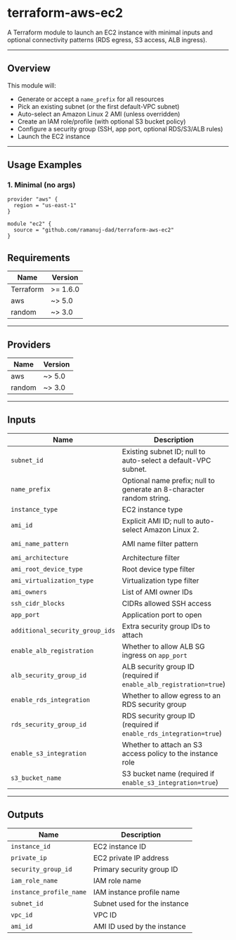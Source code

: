 # terraform-aws-ec2

A Terraform module to launch an EC2 instance with minimal inputs and optional connectivity patterns (RDS egress, S3 access, ALB ingress).

---

## Overview

This module will:

- Generate or accept a `name_prefix` for all resources
- Pick an existing subnet (or the first default-VPC subnet)
- Auto-select an Amazon Linux 2 AMI (unless overridden)
- Create an IAM role/profile (with optional S3 bucket policy)
- Configure a security group (SSH, app port, optional RDS/S3/ALB rules)
- Launch the EC2 instance

---

## Usage Examples

### 1. Minimal (no args)

```hcl
provider "aws" {
  region = "us-east-1"
}

module "ec2" {
  source = "github.com/ramanuj-dad/terraform-aws-ec2"
}
```

## Requirements

| Name      | Version  |
|-----------|----------|
| Terraform | >= 1.6.0 |
| aws       | ~> 5.0   |
| random    | ~> 3.0   |

---

## Providers

| Name   | Version |
|--------|---------|
| aws    | ~> 5.0  |
| random | ~> 3.0  |

---

## Inputs

| Name                       | Description                                                              | Type           | Default                                          |
|----------------------------|--------------------------------------------------------------------------|----------------|--------------------------------------------------|
| `subnet_id`                | Existing subnet ID; null to auto-select a default-VPC subnet.            | `string`       | `null`                                           |
| `name_prefix`              | Optional name prefix; null to generate an 8-character random string.     | `string`       | `null`                                           |
| `instance_type`            | EC2 instance type                                                        | `string`       | `"t3.micro"`                                     |
| `ami_id`                   | Explicit AMI ID; null to auto-select Amazon Linux 2.                     | `string`       | `null`                                           |
| `ami_name_pattern`         | AMI name filter pattern                                                  | `string`       | `"amzn2-ami-hvm-*-x86_64-gp2"`                  |
| `ami_architecture`         | Architecture filter                                                      | `string`       | `"x86_64"`                                      |
| `ami_root_device_type`     | Root device type filter                                                  | `string`       | `"ebs"`                                         |
| `ami_virtualization_type`  | Virtualization type filter                                               | `string`       | `"hvm"`                                         |
| `ami_owners`               | List of AMI owner IDs                                                    | `list(string)` | `["137112412989"]`                              |
| `ssh_cidr_blocks`          | CIDRs allowed SSH access                                                  | `list(string)` | `["0.0.0.0/0"]`                                 |
| `app_port`                 | Application port to open                                                  | `number`       | `80`                                            |
| `additional_security_group_ids` | Extra security group IDs to attach                                     | `list(string)` | `[]`                                            |
| `enable_alb_registration`  | Whether to allow ALB SG ingress on `app_port`                             | `bool`         | `false`                                         |
| `alb_security_group_id`    | ALB security group ID (required if `enable_alb_registration=true`)        | `string`       | `null`                                          |
| `enable_rds_integration`   | Whether to allow egress to an RDS security group                          | `bool`         | `false`                                         |
| `rds_security_group_id`    | RDS security group ID (required if `enable_rds_integration=true`)         | `string`       | `null`                                          |
| `enable_s3_integration`    | Whether to attach an S3 access policy to the instance role                | `bool`         | `false`                                         |
| `s3_bucket_name`           | S3 bucket name (required if `enable_s3_integration=true`)                 | `string`       | `null`                                          |

---

## Outputs

| Name                    | Description                   |
|-------------------------|-------------------------------|
| `instance_id`           | EC2 instance ID               |
| `private_ip`            | EC2 private IP address        |
| `security_group_id`     | Primary security group ID     |
| `iam_role_name`         | IAM role name                 |
| `instance_profile_name` | IAM instance profile name     |
| `subnet_id`             | Subnet used for the instance  |
| `vpc_id`                | VPC ID                        |
| `ami_id`                | AMI ID used by the instance   |